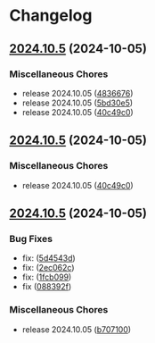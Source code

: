 # Changelog

## [2024.10.5](https://github.com/chu-shen/jellyfin-plugin-anilist-with-filter/compare/v2024.10.5...v2024.10.5) (2024-10-05)


### Miscellaneous Chores

* release 2024.10.05 ([4836676](https://github.com/chu-shen/jellyfin-plugin-anilist-with-filter/commit/4836676b9997937ab6cfccbc70779f3dbc4ff1a9))
* release 2024.10.05 ([5bd30e5](https://github.com/chu-shen/jellyfin-plugin-anilist-with-filter/commit/5bd30e529ce5ab07cd914758b19ef022b8c3e17c))
* release 2024.10.05 ([40c49c0](https://github.com/chu-shen/jellyfin-plugin-anilist-with-filter/commit/40c49c0b80a172d6337dcd4a6b98dfd8d4cef4ce))

## [2024.10.5](https://github.com/chu-shen/jellyfin-plugin-anilist-with-filter/compare/v2024.10.5...v2024.10.5) (2024-10-05)


### Miscellaneous Chores

* release 2024.10.05 ([40c49c0](https://github.com/chu-shen/jellyfin-plugin-anilist-with-filter/commit/40c49c0b80a172d6337dcd4a6b98dfd8d4cef4ce))

## [2024.10.5](https://github.com/chu-shen/jellyfin-plugin-anilist-with-filter/compare/2023.8.17...v2024.10.5) (2024-10-05)


### Bug Fixes

* fix:  ([5d4543d](https://github.com/chu-shen/jellyfin-plugin-anilist-with-filter/commit/5d4543d37577ebb692b2fd1e8fb128aab2e4bc2f))
* fix:  ([2ec062c](https://github.com/chu-shen/jellyfin-plugin-anilist-with-filter/commit/2ec062c5e3600ba1e507ad2f4b8bf14a2d0552a6))
* fix:  ([1fcb099](https://github.com/chu-shen/jellyfin-plugin-anilist-with-filter/commit/1fcb099017bdfa9d489109396d2366dcf8c9393f))
* fix ([088392f](https://github.com/chu-shen/jellyfin-plugin-anilist-with-filter/commit/088392fc8ff6d1f8380ab7811e27e8f11d2022e9))


### Miscellaneous Chores

* release 2024.10.05 ([b707100](https://github.com/chu-shen/jellyfin-plugin-anilist-with-filter/commit/b707100cc83e54c2d66002b0d5cfc0a2ca0ad5eb))
